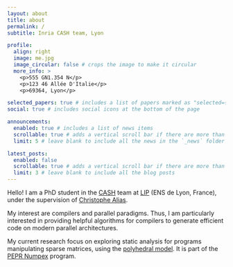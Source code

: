 ```yaml
---
layout: about
title: about
permalink: /
subtitle: Inria CASH team, Lyon

profile:
  align: right
  image: me.jpg
  image_circular: false # crops the image to make it circular
  more_info: >
    <p>555 GN1.354 N</p>
    <p>123 46 Allée D'Italie</p>
    <p>69364, Lyon</p>

selected_papers: true # includes a list of papers marked as "selected={true}"
social: true # includes social icons at the bottom of the page

announcements:
  enabled: true # includes a list of news items
  scrollable: true # adds a vertical scroll bar if there are more than 3 news items
  limit: 5 # leave blank to include all the news in the `_news` folder

latest_posts:
  enabled: false
  scrollable: true # adds a vertical scroll bar if there are more than 3 new posts items
  limit: 3 # leave blank to include all the blog posts
---
```


<!-- Write your biography here. Tell the world about yourself. Link to your favorite [subreddit](http://reddit.com). You can put a picture in, too. The code is already in, just name your picture `prof_pic.jpg` and put it in the `img/` folder. -->

<!-- Put your address / P.O. box / other info right below your picture. You can also disable any of these elements by editing `profile` property of the YAML header of your `_pages/about.md`. Edit `_bibliography/papers.bib` and Jekyll will render your [publications page](/al-folio/publications/) automatically. -->

<!-- Link to your social media connections, too. This theme is set up to use [Font Awesome icons](https://fontawesome.com/) and [Academicons](https://jpswalsh.github.io/academicons/), like the ones below. Add your Facebook, Twitter, LinkedIn, Google Scholar, or just disable all of them. -->

Hello! I am a PhD student in the [CASH](https://www.ens-lyon.fr/LIP/CASH/) team at [LIP](https://www.ens-lyon.fr/LIP/) (ENS de Lyon, France), under the supervision of [Christophe Alias](https://perso.ens-lyon.fr/christophe.alias/).

My interest are compilers and parallel paradigms. Thus, I am particularly interested in providing helpful algorithms for compilers to generate efficient code on modern parallel architectures.

My current research focus on exploring static analysis for programs manipulating sparse matrices, using the [polyhedral model](http://polyhedral.info/). It is part of the [PEPR Numpex](https://numpex.org/fr/) program.

